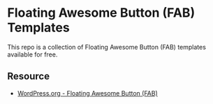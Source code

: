 # Floating Awesome Button (FAB) Templates

This repo is a collection of Floating Awesome Button (FAB) templates available for free.

## Resource

- [WordPress.org - Floating Awesome Button (FAB)](https://wordpress.org/plugins/floating-awesome-button/)
